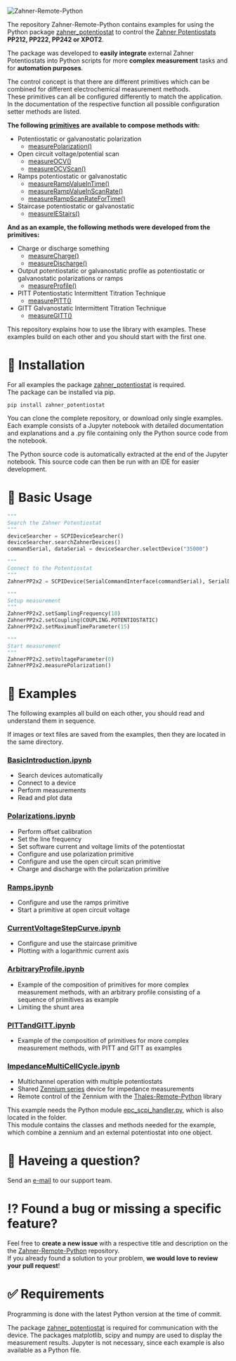 ![Zahner-Remote-Python](http://zahner.de/documentation/github_resources/Zahner-Remote-Python.png)

The repository Zahner-Remote-Python contains examples for using the Python package [zahner_potentiostat](https://github.com/Zahner-elektrik/zahner_potentiostat) to control the [Zahner Potentiostats](http://zahner.de/products/external-potentiostats.html) **PP212, PP222, PP242 or XPOT2**.

The package was developed to **easily integrate** external Zahner Potentiostats into Python scripts for more **complex measurement** tasks and for **automation purposes**.

The control concept is that there are different primitives which can be combined for different electrochemical measurement methods.  
These primitives can all be configured differently to match the application. In the documentation of the respective function all possible configuration setter methods are listed.

**The following [primitives](https://en.wikipedia.org/wiki/Language_primitive) are available to compose methods with:**  
* Potentiostatic or galvanostatic polarization  
  * [measurePolarization()](http://zahner.de/documentation/zahner_potentiostat/scpi_control/control.html#zahner_potentiostat.scpi_control.control.SCPIDevice.measurePolarization)  
* Open circuit voltage/potential scan  
  * [measureOCV()](http://zahner.de/documentation/zahner_potentiostat/scpi_control/control.html#zahner_potentiostat.scpi_control.control.SCPIDevice.measureOCV)  
  * [measureOCVScan()](http://zahner.de/documentation/zahner_potentiostat/scpi_control/control.html#zahner_potentiostat.scpi_control.control.SCPIDevice.measureOCVScan)  
* Ramps potentiostatic or galvanostatic  
  * [measureRampValueInTime()](http://zahner.de/documentation/zahner_potentiostat/scpi_control/control.html#zahner_potentiostat.scpi_control.control.SCPIDevice.measureRampValueInTime)  
  * [measureRampValueInScanRate()](http://zahner.de/documentation/zahner_potentiostat/scpi_control/control.html#zahner_potentiostat.scpi_control.control.SCPIDevice.measureRampValueInScanRate)  
  * [measureRampScanRateForTime()](http://zahner.de/documentation/zahner_potentiostat/scpi_control/control.html#zahner_potentiostat.scpi_control.control.SCPIDevice.measureRampScanRateForTime)  
* Staircase potentiostatic or galvanostatic  
  * [measureIEStairs()](http://zahner.de/documentation/zahner_potentiostat/scpi_control/control.html#zahner_potentiostat.scpi_control.control.SCPIDevice.measureIEStairs)  
  

**And as an example, the following methods were developed from the primitives:**  
* Charge or discharge something  
  * [measureCharge()](http://zahner.de/documentation/zahner_potentiostat/scpi_control/control.html#zahner_potentiostat.scpi_control.control.SCPIDevice.measureCharge)  
  * [measureDischarge()](http://zahner.de/documentation/zahner_potentiostat/scpi_control/control.html#zahner_potentiostat.scpi_control.control.SCPIDevice.measureDischarge)  
* Output potentiostatic or galvanostatic profile as potentiostatic or galvanostatic polarizations or ramps  
  * [measureProfile()](http://zahner.de/documentation/zahner_potentiostat/scpi_control/control.html#zahner_potentiostat.scpi_control.control.SCPIDevice.measureProfile)  
* PITT Potentiostatic Intermittent Titration Technique  
  * [measurePITT()](http://zahner.de/documentation/zahner_potentiostat/scpi_control/control.html#zahner_potentiostat.scpi_control.control.SCPIDevice.measurePITT)  
* GITT Galvanostatic Intermittent Titration Technique  
  * [measureGITT()](http://zahner.de/documentation/zahner_potentiostat/scpi_control/control.html#zahner_potentiostat.scpi_control.control.SCPIDevice.measureGITT)  

This repository explains how to use the library with examples.
These examples build on each other and you should start with the first one.

# 🔧 Installation

For all examples the package [zahner_potentiostat](https://github.com/Zahner-elektrik/zahner_potentiostat) is required.  
The package can be installed via pip.

```
pip install zahner_potentiostat
```

You can clone the complete repository, or download only single examples.  
Each example consists of a Jupyter notebook with detailed documentation and explanations and a .py file containing only the Python source code from the notebook.

The Python source code is automatically extracted at the end of the Jupyter notebook. This source code can then be run with an IDE for easier development.

# 🔨 Basic Usage

```python
"""
Search the Zahner Potentiostat
"""
deviceSearcher = SCPIDeviceSearcher()
deviceSearcher.searchZahnerDevices()
commandSerial, dataSerial = deviceSearcher.selectDevice("35000")

"""
Connect to the Potentiostat
"""
ZahnerPP2x2 = SCPIDevice(SerialCommandInterface(commandSerial), SerialDataInterface(dataSerial))

"""
Setup measurement
"""
ZahnerPP2x2.setSamplingFrequency(10)
ZahnerPP2x2.setCoupling(COUPLING.POTENTIOSTATIC)
ZahnerPP2x2.setMaximumTimeParameter(15)

"""
Start measurement
"""
ZahnerPP2x2.setVoltageParameter(0)
ZahnerPP2x2.measurePolarization()
```

# 📖 Examples
The following examples all build on each other, you should read and understand them in sequence.

If images or text files are saved from the examples, then they are located in the same directory.

### [BasicIntroduction.ipynb](https://github.com/Zahner-elektrik/Zahner-Remote-Python/blob/master/Examples/BasicIntroduction/BasicIntroduction.ipynb)

* Search devices automatically
* Connect to a device
* Perform measurements
* Read and plot data

### [Polarizations.ipynb](https://github.com/Zahner-elektrik/Zahner-Remote-Python/blob/master/Examples/Polarizations/Polarizations.ipynb)

* Perform offset calibration
* Set the line frequency
* Set software current and voltage limits of the potentiostat
* Configure and use polarization primitive
* Configure and use the open circuit scan primitive
* Charge and discharge with the polarization primitive

### [Ramps.ipynb](https://github.com/Zahner-elektrik/Zahner-Remote-Python/blob/master/Examples/Ramps/Ramps.ipynb)

* Configure and use the ramps primitive
* Start a primitive at open circuit voltage

### [CurrentVoltageStepCurve.ipynb](https://github.com/Zahner-elektrik/Zahner-Remote-Python/blob/master/Examples/CurrentVoltageStepCurve/CurrentVoltageStepCurve.ipynb)

* Configure and use the staircase primitive
* Plotting with a logarithmic current axis

### [ArbitraryProfile.ipynb](https://github.com/Zahner-elektrik/Zahner-Remote-Python/blob/master/Examples/ArbitraryProfile/ArbitraryProfile.ipynb)

* Example of the composition of primitives for more complex measurement methods, with an arbitrary profile consisting of a sequence of primitives as example
* Limiting the shunt area

### [PITTandGITT.ipynb](https://github.com/Zahner-elektrik/Zahner-Remote-Python/blob/master/Examples/PITTandGITT/PITTandGITT.ipynb)

* Example of the composition of primitives for more complex measurement methods, with PITT and GITT as examples

### [ImpedanceMultiCellCycle.ipynb](https://github.com/Zahner-elektrik/Zahner-Remote-Python/blob/master/Examples/ImpedanceMultiCellCycle/ImpedanceMultiCellCycle.ipynb)

* Multichannel operation with multiple potentiostats
* Shared [Zennium series](http://zahner.de/products/electrochemical-workstation.html) device for impedance measurements
* Remote control of the Zennium with the [Thales-Remote-Python](https://github.com/Zahner-elektrik/Thales-Remote-Python) library

This example needs the Python module [epc_scpi_handler.py](https://github.com/Zahner-elektrik/Zahner-Remote-Python/blob/master/Examples/ImpedanceMultiCellCycle/epc_scpi_handler.py), which is also located in the folder.  
This module contains the classes and methods needed for the example, which combine a zennium and an external potentiostat into one object.


# 📧 Haveing a question?
Send an <a href="mailto:support@zahner.de?subject=Zahner-Remote-Python Question&body=Your Message">e-mail</a> to our support team.

# ⁉️ Found a bug or missing a specific feature?
Feel free to **create a new issue** with a respective title and description on the the [Zahner-Remote-Python](https://github.com/Zahner-elektrik/Zahner-Remote-Python/issues) repository.  
If you already found a solution to your problem, **we would love to review your pull request**!

# ✅ Requirements
Programming is done with the latest Python version at the time of commit.

The package [zahner_potentiostat](https://github.com/Zahner-elektrik/zahner_potentiostat) is required for communication with the device. The packages matplotlib, scipy and numpy are used to display the measurement results. Jupyter is not necessary, since each example is also available as a Python file.

